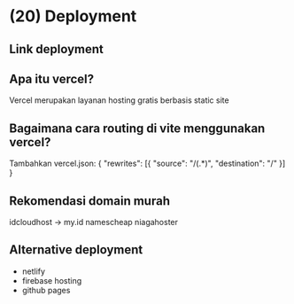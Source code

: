 # (20) Deployment

## Link deployment

## Apa itu vercel?
Vercel merupakan layanan hosting gratis berbasis static site

## Bagaimana cara routing di vite menggunakan vercel?
Tambahkan vercel.json:
{
"rewrites": [{ "source": "/(.*)", "destination": "/" }]
}

## Rekomendasi domain murah
idcloudhost -> my.id
namescheap
niagahoster

## Alternative deployment
- netlify
- firebase hosting
- github pages
